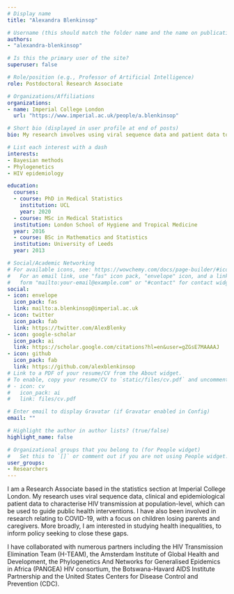 ```yaml
---
# Display name
title: "Alexandra Blenkinsop"

# Username (this should match the folder name and the name on publications)
authors:
- "alexandra-blenkinsop"

# Is this the primary user of the site?
superuser: false

# Role/position (e.g., Professor of Artificial Intelligence)
role: Postdoctoral Research Associate 

# Organizations/Affiliations
organizations:
- name: Imperial College London
  url: "https://www.imperial.ac.uk/people/a.blenkinsop"

# Short bio (displayed in user profile at end of posts)
bio: My research involves using viral sequence data and patient data to characterise HIV transmission and guide public health interventions.

# List each interest with a dash
interests:
- Bayesian methods
- Phylogenetics
- HIV epidemiology

education:
  courses:
  - course: PhD in Medical Statistics
    institution: UCL
    year: 2020
  - course: MSc in Medical Statistics
  institution: London School of Hygiene and Tropical Medicine
  year: 2016
  - course: BSc in Mathematics and Statistics
  institution: University of Leeds
  year: 2013

# Social/Academic Networking
# For available icons, see: https://wowchemy.com/docs/page-builder/#icons
#   For an email link, use "fas" icon pack, "envelope" icon, and a link in the
#   form "mailto:your-email@example.com" or "#contact" for contact widget.
social:
- icon: envelope
  icon_pack: fas
  link: mailto:a.blenkinsop@imperial.ac.uk
- icon: twitter
  icon_pack: fab
  link: https://twitter.com/AlexBlenky
- icon: google-scholar
  icon_pack: ai
  link: https://scholar.google.com/citations?hl=en&user=gZGsE7MAAAAJ
- icon: github
  icon_pack: fab
  link: https://github.com/alexblenkinsop
# Link to a PDF of your resume/CV from the About widget.
# To enable, copy your resume/CV to `static/files/cv.pdf` and uncomment the lines below.
# - icon: cv
#   icon_pack: ai
#   link: files/cv.pdf

# Enter email to display Gravatar (if Gravatar enabled in Config)
email: ""

# Highlight the author in author lists? (true/false)
highlight_name: false

# Organizational groups that you belong to (for People widget)
#   Set this to `[]` or comment out if you are not using People widget.
user_groups:
- Researchers
---
```


I am a Research Associate based in the statistics section at Imperial College London. My research uses viral sequence data, clinical and epidemiological patient data to characterise HIV transmission at population-level, which can be used to guide public health interventions. I have also been involved in research relating to COVID-19, with a focus on children losing parents and caregivers. More broadly, I am interested in studying health inequalities, to inform policy seeking to close these gaps.

I have collaborated with numerous partners including the HIV Transmission Elimination Team (H-TEAM), the Amsterdam Institute of Global Health and Development, the Phylogenetics And Networks for Generalised Epidemics in Africa (PANGEA) HIV consortium, the Botswana-Havard AIDS Institute Partnership and the United States Centers for Disease Control and Prevention (CDC).